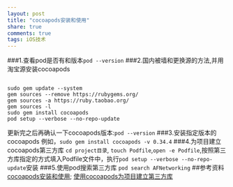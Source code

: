 ```yaml
---
layout: post
title: "cocoapods安装和使用"
share: true
comments: true
tags: iOS技术
---
```


###1.查看pod是否有和版本```pod --version```
###2.国内被墙和更换源的方法,并用淘宝源安装cocoapods
<pre><code>
sudo gem update --system
gem sources --remove https://rubygems.org/
gem sources -a https://ruby.taobao.org/
gem sources -l
sudo gem install cocoapods
pod setup --verbose --no-repo-update
</code></pre>
更新完之后再确认一下cocoapods版本:```pod --version```
###3.安装指定版本的cocoapods
例如，```sudo gem install cocoapods -v 0.34.4```
###4.为项目建立cocoapods第三方库
```cd project目录```,
```touch Podfile```,```open -e Podfile```,按照第三方库指定的方式填入Podfile文件中，执行```pod setup --verbose --no-repo-update```安装
###5.使用pod搜索第三方库
```pod search AFNetworking```
##参考资料
[cocoapods安装和使用](http://blog.csdn.net/eqera/article/details/39312125);
[使用cocoapods为项目建立第三方库](http://blog.csdn.net/jymn_chen/article/details/19202397)
